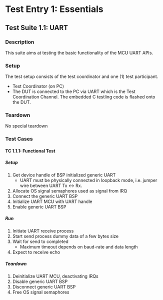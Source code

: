 # Test Entry 1: Essentials

## Test Suite 1.1: UART

### Description

This suite aims at testing the basic functionality of the MCU UART APIs.

### Setup

The test setup consists of the test coordinator and one (1) test participant.

* Test Coordinator (on PC)
* The DUT is connected to the PC via UART which is the Test Coordination Channel. The embedded C testling code is flashed onto the DUT.

### Teardown

No special teardown

### Test Cases

#### TC 1.1.1: Functional Test

##### Setup

1. Get device handle of BSP initialized generic UART
    * UART must be physically connected in loopback mode, i.e. jumper wire between UART Tx <-> Rx.
2. Allocate OS signal semaphores used as signal from IRQ
3. Connect the generic UART BSP
4. Initialize UART MCU with UART handle
5. Enable generic UART BSP

##### Run

1. Initiate UART receive process
2. Start send process dummy data of a few bytes size
3. Wait for send to completed
    * Maximum timeout depends on baud-rate and data length
4. Expect to receive echo

##### Teardown

1. Deinitialize UART MCU, deactivating IRQs
2. Disable generic UART BSP
3. Disconnect generic UART BSP
4. Free OS signal semaphores
